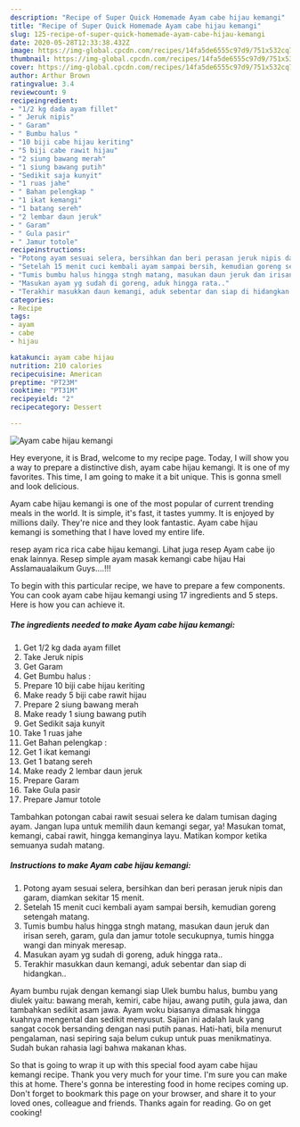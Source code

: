 ```yaml
---
description: "Recipe of Super Quick Homemade Ayam cabe hijau kemangi"
title: "Recipe of Super Quick Homemade Ayam cabe hijau kemangi"
slug: 125-recipe-of-super-quick-homemade-ayam-cabe-hijau-kemangi
date: 2020-05-28T12:33:38.432Z
image: https://img-global.cpcdn.com/recipes/14fa5de6555c97d9/751x532cq70/ayam-cabe-hijau-kemangi-foto-resep-utama.jpg
thumbnail: https://img-global.cpcdn.com/recipes/14fa5de6555c97d9/751x532cq70/ayam-cabe-hijau-kemangi-foto-resep-utama.jpg
cover: https://img-global.cpcdn.com/recipes/14fa5de6555c97d9/751x532cq70/ayam-cabe-hijau-kemangi-foto-resep-utama.jpg
author: Arthur Brown
ratingvalue: 3.4
reviewcount: 9
recipeingredient:
- "1/2 kg dada ayam fillet"
- " Jeruk nipis"
- " Garam"
- " Bumbu halus "
- "10 biji cabe hijau keriting"
- "5 biji cabe rawit hijau"
- "2 siung bawang merah"
- "1 siung bawang putih"
- "Sedikit saja kunyit"
- "1 ruas jahe"
- " Bahan pelengkap "
- "1 ikat kemangi"
- "1 batang sereh"
- "2 lembar daun jeruk"
- " Garam"
- " Gula pasir"
- " Jamur totole"
recipeinstructions:
- "Potong ayam sesuai selera, bersihkan dan beri perasan jeruk nipis dan garam, diamkan sekitar 15 menit."
- "Setelah 15 menit cuci kembali ayam sampai bersih, kemudian goreng setengah matang."
- "Tumis bumbu halus hingga stngh matang, masukan daun jeruk dan irisan sereh, garam, gula dan jamur totole secukupnya, tumis hingga wangi dan minyak meresap."
- "Masukan ayam yg sudah di goreng, aduk hingga rata.."
- "Terakhir masukkan daun kemangi, aduk sebentar dan siap di hidangkan.."
categories:
- Recipe
tags:
- ayam
- cabe
- hijau

katakunci: ayam cabe hijau 
nutrition: 210 calories
recipecuisine: American
preptime: "PT23M"
cooktime: "PT31M"
recipeyield: "2"
recipecategory: Dessert

---
```



![Ayam cabe hijau kemangi](https://img-global.cpcdn.com/recipes/14fa5de6555c97d9/751x532cq70/ayam-cabe-hijau-kemangi-foto-resep-utama.jpg)

Hey everyone, it is Brad, welcome to my recipe page. Today, I will show you a way to prepare a distinctive dish, ayam cabe hijau kemangi. It is one of my favorites. This time, I am going to make it a bit unique. This is gonna smell and look delicious.

Ayam cabe hijau kemangi is one of the most popular of current trending meals in the world. It is simple, it's fast, it tastes yummy. It is enjoyed by millions daily. They're nice and they look fantastic. Ayam cabe hijau kemangi is something that I have loved my entire life.

resep ayam rica rica cabe hijau kemangi. Lihat juga resep Ayam cabe ijo enak lainnya. Resep simple ayam masak kemangi cabe hijau Hai Asslamaualaikum Guys….!!!


To begin with this particular recipe, we have to prepare a few components. You can cook ayam cabe hijau kemangi using 17 ingredients and 5 steps. Here is how you can achieve it.

<!--inarticleads1-->

##### The ingredients needed to make Ayam cabe hijau kemangi:

1. Get 1/2 kg dada ayam fillet
1. Take  Jeruk nipis
1. Get  Garam
1. Get  Bumbu halus :
1. Prepare 10 biji cabe hijau keriting
1. Make ready 5 biji cabe rawit hijau
1. Prepare 2 siung bawang merah
1. Make ready 1 siung bawang putih
1. Get Sedikit saja kunyit
1. Take 1 ruas jahe
1. Get  Bahan pelengkap :
1. Get 1 ikat kemangi
1. Get 1 batang sereh
1. Make ready 2 lembar daun jeruk
1. Prepare  Garam
1. Take  Gula pasir
1. Prepare  Jamur totole


Tambahkan potongan cabai rawit sesuai selera ke dalam tumisan daging ayam. Jangan lupa untuk memilih daun kemangi segar, ya! Masukan tomat, kemangi, cabai rawit, hingga kemanginya layu. Matikan kompor ketika semuanya sudah matang. 

<!--inarticleads2-->

##### Instructions to make Ayam cabe hijau kemangi:

1. Potong ayam sesuai selera, bersihkan dan beri perasan jeruk nipis dan garam, diamkan sekitar 15 menit.
1. Setelah 15 menit cuci kembali ayam sampai bersih, kemudian goreng setengah matang.
1. Tumis bumbu halus hingga stngh matang, masukan daun jeruk dan irisan sereh, garam, gula dan jamur totole secukupnya, tumis hingga wangi dan minyak meresap.
1. Masukan ayam yg sudah di goreng, aduk hingga rata..
1. Terakhir masukkan daun kemangi, aduk sebentar dan siap di hidangkan..


Ayam bumbu rujak dengan kemangi siap Ulek bumbu halus, bumbu yang diulek yaitu: bawang merah, kemiri, cabe hijau, awang putih, gula jawa, dan tambahkan sedikit asam jawa. Ayam woku biasanya dimasak hingga kuahnya mengental dan sedikit menyusut. Sajian ini adalah lauk yang sangat cocok bersanding dengan nasi putih panas. Hati-hati, bila menurut pengalaman, nasi sepiring saja belum cukup untuk puas menikmatinya. Sudah bukan rahasia lagi bahwa makanan khas. 

So that is going to wrap it up with this special food ayam cabe hijau kemangi recipe. Thank you very much for your time. I'm sure you can make this at home. There's gonna be interesting food in home recipes coming up. Don't forget to bookmark this page on your browser, and share it to your loved ones, colleague and friends. Thanks again for reading. Go on get cooking!
